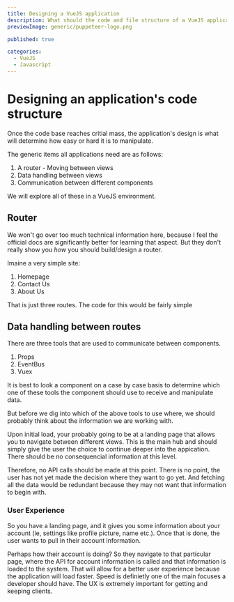 ```yaml
---
title: Designing a VueJS application
description: What should the code and file structure of a VueJS application look like?
previewImage: generic/puppeteer-logo.png

published: true

categories:
  - VueJS
  - Javascript
---
```


# Designing an application's code structure

Once the code base reaches critial mass, the application's design is what will determine how easy or hard it is to manipulate.

The generic items all applications need are as follows:

1. A router - Moving between views
2. Data handling between views
3. Communication between different components

We will explore all of these in a VueJS environment.

## Router

We won't go over too much technical information here, because I feel the official docs are significantly better for learning that aspect. But they don't really show you _how_ you should build/design a router.

Imaine a very simple site:

1. Homepage
2. Contact Us
3. About Us

That is just three routes. The code for this would be fairly simple

## Data handling between routes

There are three tools that are used to communicate between components.

1. Props
2. EventBus
3. Vuex

It is best to look a component on a case by case basis to determine which one of these tools the component should use to receive and manipulate data.

But before we dig into which of the above tools to use where, we should probably think about the information we are working with.

Upon initial load, your probably going to be at a landing page that allows you to navigate between different views. This is the main hub and should simply give the user the choice to continue deeper into the appication. There should be no consequencial information at this level.

Therefore, no API calls should be made at this point. There is no point, the user has not yet made the decision where they want to go yet. And fetching all the data would be redundant because they may not want that information to begin with.

### User Experience

So you have a landing page, and it gives you some information about your account (ie, settings like profile picture, name etc.). Once that is done, the user wants to pull in their account information.

Perhaps how their account is doing? So they navigate to that particular page, where the API for account information is called and that information is loaded to the system. That will allow for a better user experience because the application will load faster. Speed is definietly one of the main
focuses a developer should have. The UX is extremely important for getting and keeping clients.

